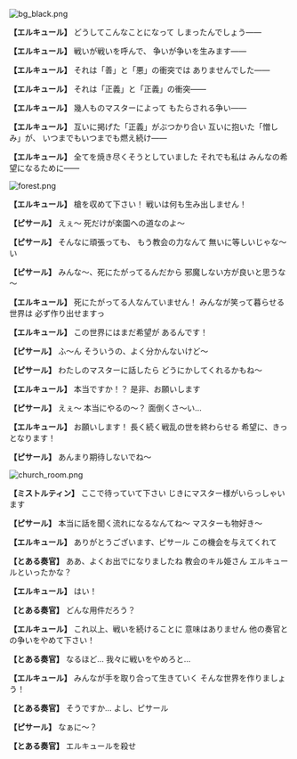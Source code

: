 
![bg_black.png](../images/backgrounds/bg_black.png)

**【エルキュール】**
どうしてこんなことになって
しまったんでしょう――

**【エルキュール】**
戦いが戦いを呼んで、
争いが争いを生みます――

**【エルキュール】**
それは「善」と「悪」の衝突では
ありませんでした――

**【エルキュール】**
それは「正義」と「正義」の衝突――

**【エルキュール】**
幾人ものマスターによって
もたらされる争い――

**【エルキュール】**
互いに掲げた「正義」がぶつかり合い
互いに抱いた「憎しみ」が、
いつまでもいつまでも燃え続け――

**【エルキュール】**
全てを焼き尽くそうとしていました
それでも私は
みんなの希望になるために――

![forest.png](../images/backgrounds/forest.png)

**【エルキュール】**
槍を収めて下さい！
戦いは何も生み出しません！

**【ピサール】**
えぇ～
死だけが楽園への道なのよ～

**【ピサール】**
そんなに頑張っても、
もう教会の力なんて
無いに等しいじゃな～い

**【ピサール】**
みんな～、死にたがってるんだから
邪魔しない方が良いと思うな～

**【エルキュール】**
死にたがってる人なんていません！
みんなが笑って暮らせる世界は
必ず作り出せますっ

**【エルキュール】**
この世界にはまだ希望が
あるんです！

**【ピサール】**
ふ～ん
そういうの、よく分かんないけど～

**【ピサール】**
わたしのマスターに話したら
どうにかしてくれるかもね～

**【エルキュール】**
本当ですか！？
是非、お願いします

**【ピサール】**
えぇ～
本当にやるの～？
面倒くさ～い…

**【エルキュール】**
お願いします！
長く続く戦乱の世を終わらせる
希望に、きっとなります！

**【ピサール】**
あんまり期待しないでね～

![church_room.png](../images/backgrounds/church_room.png)

**【ミストルティン】**
ここで待っていて下さい
じきにマスター様がいらっしゃいます

**【ピサール】**
本当に話を聞く流れになるなんてね～
マスターも物好き～

**【エルキュール】**
ありがとうございます、ピサール
この機会を与えてくれて

**【とある奏官】**
ああ、よくお出でになりましたね
教会のキル姫さん
エルキュールといったかな？

**【エルキュール】**
はい！

**【とある奏官】**
どんな用件だろう？

**【エルキュール】**
これ以上、戦いを続けることに
意味はありません
他の奏官との争いをやめて下さい！

**【とある奏官】**
なるほど…
我々に戦いをやめろと…

**【エルキュール】**
みんなが手を取り合って生きていく
そんな世界を作りましょう！

**【とある奏官】**
そうですか…
よし、ピサール

**【ピサール】**
なぁに～？

**【とある奏官】**
エルキュールを殺せ